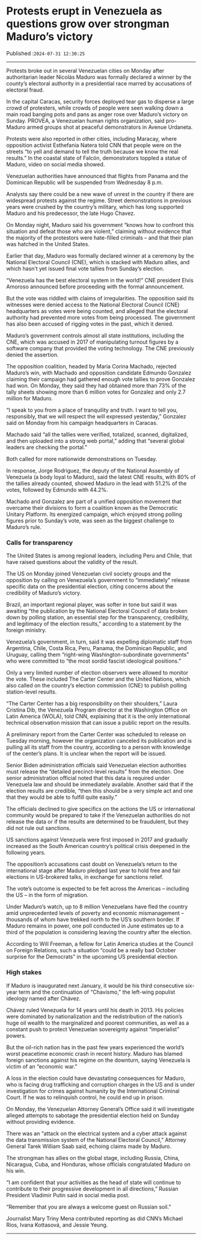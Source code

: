 # Protests erupt in Venezuela as questions grow over strongman Maduro’s victory

Published :`2024-07-31 12:30:25`

---

Protests broke out in several Venezuelan cities on Monday after authoritarian leader Nicolás Maduro was formally declared a winner by the county’s electoral authority in a presidential race marred by accusations of electoral fraud.

In the capital Caracas, security forces deployed tear gas to disperse a large crowd of protesters, while crowds of people were seen walking down a main road banging pots and pans as anger rose over Maduro’s victory on Sunday. PROVEA, a Venezuelan human rights organization, said pro-Maduro armed groups shot at peaceful demonstrators in Avenue Urdaneta.

Protests were also reported in other cities, including Maracay, where opposition activist Esthefania Natera told CNN that people were on the streets “to yell and demand to tell the truth because we know the real results.” In the coastal state of Falcón, demonstrators toppled a statue of Maduro, video on social media showed.

Venezuelan authorities have announced that flights from Panama and the Dominican Republic will be suspended from Wednesday 8 p.m.

Analysts say there could be a new wave of unrest in the country if there are widespread protests against the regime. Street demonstrations in previous years were crushed by the country’s military, which has long supported Maduro and his predecessor, the late Hugo Chavez.

On Monday night, Maduro said his government “knows how to confront this situation and defeat those who are violent,” claiming without evidence that the majority of the protestors were hate-filled criminals – and that their plan was hatched in the United States.

Earlier that day, Maduro was formally declared winner at a ceremony by the National Electoral Council (CNE), which is stacked with Maduro allies, and which hasn’t yet issued final vote tallies from Sunday’s election.

“Venezuela has the best electoral system in the world!” CNE president Elvis Amoroso announced before proceeding with the formal announcement.

But the vote was riddled with claims of irregularities. The opposition said its witnesses were denied access to the National Electoral Council (CNE) headquarters as votes were being counted, and alleged that the electoral authority had prevented more votes from being processed. The government has also been accused of rigging votes in the past, which it denied.

Maduro’s government controls almost all state institutions, including the CNE, which was accused in 2017 of manipulating turnout figures by a software company that provided the voting technology. The CNE previously denied the assertion.

The opposition coalition, headed by Maria Corina Machado, rejected Maduro’s win, with Machado and  opposition candidate Edmundo Gonzalez claiming their campaign had gathered enough vote tallies to prove Gonzalez had won. On Monday, they said they had obtained more than 73% of the tally sheets showing more than 6 million votes for Gonzalez and only 2.7 million for Maduro.

“I speak to you from a place of tranquility and truth. I want to tell you, responsibly, that we will respect the will expressed yesterday,” Gonzalez said on Monday from his campaign headquarters in Caracas.

Machado said “all the tallies were verified, totalized, scanned, digitalized, and then uploaded into a strong web portal,” adding that “several global leaders are checking the portal.”

Both called for more nationwide demonstrations on Tuesday.

In response, Jorge Rodriguez, the deputy of the National Assembly of Venezuela (a body loyal to Maduro), said the latest CNE results, with 80% of the tallies already counted, showed Maduro in the lead with 51.2% of the votes, followed by Edmundo with 44.2%.

Machado and Gonzalez are part of a unified opposition movement that overcame their divisions to form a coalition known as the Democratic Unitary Platform. Its energized campaign, which enjoyed strong polling figures prior to Sunday’s vote, was seen as the biggest challenge to Maduro’s rule.

### Calls for transparency

The United States is among regional leaders, including Peru and Chile, that have raised questions about the validity of the result.

The US on Monday joined Venezuelan civil society groups and the opposition by calling on Venezuela’s government to “immediately” release specific data on the presidential election, citing concerns about the credibility of Maduro’s victory.

Brazil, an important regional player, was softer in tone but said it was awaiting “the publication by the National Electoral Council of data broken down by polling station, an essential step for the transparency, credibility, and legitimacy of the election results,” according to a statement by the foreign ministry.

Venezuela’s government, in turn, said it was expelling diplomatic staff from Argentina, Chile, Costa Rica, Peru, Panama, the Dominican Republic, and Uruguay, calling them “right-wing Washington-subordinate governments” who were committed to “the most sordid fascist ideological positions.”

Only a very limited number of election observers were allowed to monitor the vote. These included The Carter Center and the United Nations, which also called on the country’s election commission (CNE) to publish polling station-level results.

“The Carter Center has a big responsibility on their shoulders,” Laura Cristina Dib, the Venezuela Program director at the Washington Office on Latin America (WOLA), told CNN, explaining that it is the only international technical observation mission that can issue a public report on the results.

A preliminary report from the Carter Center was scheduled to release on Tuesday morning, however the organization canceled its publication and is pulling all its staff from the country, according to a person with knowledge of the center’s plans. It is unclear when the report will be issued.

Senior Biden administration officials said Venezuelan election authorities must release the “detailed precinct-level results” from the election. One senior administration official noted that this data is required under Venezuela law and should be immediately available. Another said that if the election results are credible, “then this should be a very simple act and one that they would be able to fulfill quite easily.”

The officials declined to give specifics on the actions the US or international community would be prepared to take if the Venezuelan authorities do not release the data or if the results are determined to be fraudulent, but they did not rule out sanctions.

US sanctions against Venezuela were first imposed in 2017 and gradually increased as the South American country’s political crisis deepened in the following years.

The opposition’s accusations cast doubt on Venezuela’s return to the international stage after Maduro pledged last year to hold free and fair elections in US-brokered talks, in exchange for sanctions relief.

The vote’s outcome is expected to be felt across the Americas – including the US – in the form of migration.

Under Maduro’s watch, up to 8 million Venezuelans have fled the country amid unprecedented levels of poverty and economic mismanagement – thousands of whom have trekked north to the US’s southern border. If Maduro remains in power, one poll conducted in June estimates up to a third of the population is considering leaving the country after the election.

According to Will Freeman, a fellow for Latin America studies at the Council on Foreign Relations, such a situation “could be a really bad October surprise for the Democrats” in the upcoming US presidential election.

### High stakes

If Maduro is inaugurated next January, it would be his third consecutive six-year term and the continuation of “Chavismo,” the left-wing populist ideology named after Chávez.

Chávez ruled Venezuela for 14 years until his death in 2013. His policies were dominated by nationalization and the redistribution of the nation’s huge oil wealth to the marginalized and poorest communities, as well as a constant push to protect Venezuelan sovereignty against “imperialist” powers.

But the oil-rich nation has in the past few years experienced the world’s worst peacetime economic crash in recent history. Maduro has blamed foreign sanctions against his regime on the downturn, saying Venezuela is victim of an “economic war.”

A loss in the election could have devastating consequences for Maduro, who is facing drug trafficking and corruption charges in the US and is under investigation for crimes against humanity by the International Criminal Court. If he was to relinquish control, he could end up in prison.

On Monday, the Venezuelan Attorney General’s Office said it will investigate alleged attempts to sabotage the presidential election held on Sunday without providing evidence.

There was an “attack on the electrical system and a cyber attack against the data transmission system of the National Electoral Council,” Attorney General Tarek William Saab said, echoing claims made by Maduro.

The strongman has allies on the global stage, including Russia, China, Nicaragua, Cuba, and Honduras, whose officials congratulated Maduro on his win.

“I am confident that your activities as the head of state will continue to contribute to their progressive development in all directions,” Russian President Vladimir Putin said in social media post.

“Remember that you are always a welcome guest on Russian soil.”

Journalist Mary Triny Mena contributed reporting as did CNN’s Michael Rios, Ivana Kottasová, and Jessie Yeung.

---

